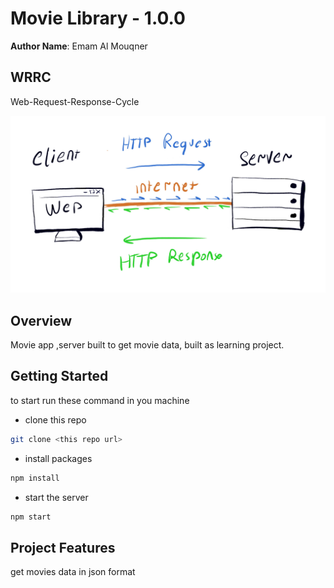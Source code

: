 # Movie Library - 1.0.0

**Author Name**: Emam Al Mouqner

## WRRC

Web-Request-Response-Cycle

![wrrc img](./assets/wrrc.jpg)

## Overview

Movie app ,server built to get movie data, built as learning project.

## Getting Started

to start run these command in you machine

- clone this repo

```sh
git clone <this repo url>
```

- install packages

```sh
npm install
```

- start the server

```sh
npm start
```

## Project Features

get movies data in json format
